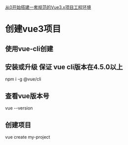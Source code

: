 [从0开始搭建一套规范的Vue3.x项目工程环境](https://juejin.cn/post/6951649464637636622#heading-48)
# 创建vue3项目
## 使用vue-cli创建
## 安装或升级 保证 vue cli版本在4.5.0以上
npm i -g @vue/cli
## 查看vue版本号
vue --version
## 创建项目
vue create my-project